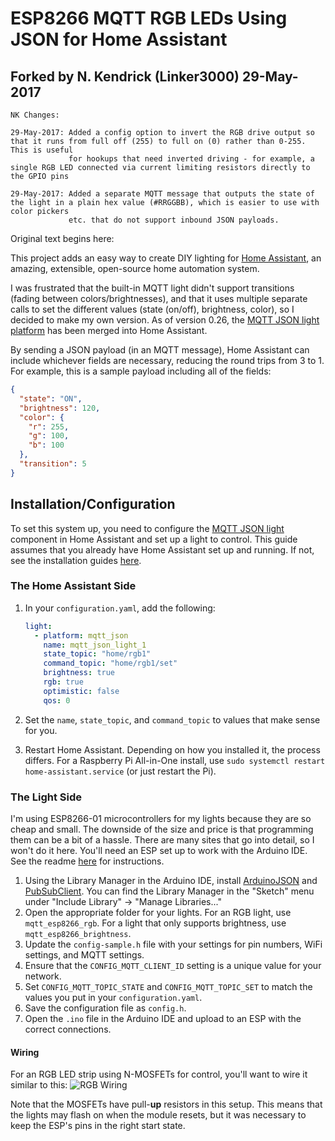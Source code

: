 # ESP8266 MQTT RGB LEDs Using JSON for Home Assistant

## Forked by N. Kendrick (Linker3000) 29-May-2017

```
NK Changes:

29-May-2017: Added a config option to invert the RGB drive output so that it runs from full off (255) to full on (0) rather than 0-255. This is useful
             for hookups that need inverted driving - for example, a single RGB LED connected via current limiting resistors directly to the GPIO pins

29-May-2017: Added a separate MQTT message that outputs the state of the light in a plain hex value (#RRGGBB), which is easier to use with color pickers
             etc. that do not support inbound JSON payloads.
```

Original text begins here:			 
			 
This project adds an easy way to create DIY lighting for [Home Assistant](https://home-assistant.io/), an amazing, extensible, open-source home automation system.

I was frustrated that the built-in MQTT light didn't support transitions (fading between colors/brightnesses), and that it uses multiple separate calls to set the different values (state (on/off), brightness, color), so I decided to make my own version. As of version 0.26, the [MQTT JSON light platform](https://home-assistant.io/components/light.mqtt_json/) has been merged into Home Assistant.

By sending a JSON payload (in an MQTT message), Home Assistant can include whichever fields are necessary, reducing the round trips from 3 to 1. For example, this is a sample payload including all of the fields:
```json
{
  "state": "ON",
  "brightness": 120,
  "color": {
    "r": 255,
    "g": 100,
    "b": 100
  },
  "transition": 5
}
```

## Installation/Configuration

To set this system up, you need to configure the [MQTT JSON light](https://home-assistant.io/components/light.mqtt_json/) component in Home Assistant and set up a light to control. This guide assumes that you already have Home Assistant set up and running. If not, see the installation guides [here](https://home-assistant.io/getting-started/).

### The Home Assistant Side
1. In your `configuration.yaml`, add the following:

    ```yaml
    light:
      - platform: mqtt_json
        name: mqtt_json_light_1
        state_topic: "home/rgb1"
        command_topic: "home/rgb1/set"
        brightness: true
        rgb: true
        optimistic: false
        qos: 0
    ```
2. Set the `name`, `state_topic`, and `command_topic` to values that make sense for you.
3. Restart Home Assistant. Depending on how you installed it, the process differs. For a Raspberry Pi All-in-One install, use `sudo systemctl restart home-assistant.service` (or just restart the Pi).

### The Light Side
I'm using ESP8266-01 microcontrollers for my lights because they are so cheap and small. The downside of the size and price is that programming them can be a bit of a hassle. There are many sites that go into detail, so I won't do it here. You'll need an ESP set up to work with the Arduino IDE. See the readme [here](https://github.com/esp8266/Arduino) for instructions.

1. Using the Library Manager in the Arduino IDE, install [ArduinoJSON](https://github.com/bblanchon/ArduinoJson/) and [PubSubClient](http://pubsubclient.knolleary.net/). You can find the Library Manager in the "Sketch" menu under "Include Library" -> "Manage Libraries..."
2. Open the appropriate folder for your lights. For an RGB light, use `mqtt_esp8266_rgb`. For a light that only supports brightness, use `mqtt_esp8266_brightness`.
3. Update the `config-sample.h` file with your settings for pin numbers, WiFi settings, and MQTT settings.
4. Ensure that the `CONFIG_MQTT_CLIENT_ID` setting is a unique value for your network.
5. Set `CONFIG_MQTT_TOPIC_STATE` and `CONFIG_MQTT_TOPIC_SET` to match the values you put in your `configuration.yaml`.
6. Save the configuration file as `config.h`.
7. Open the `.ino` file in the Arduino IDE and upload to an ESP with the correct connections.


#### Wiring
For an RGB LED strip using N-MOSFETs for control, you'll want to wire it similar to this:
![RGB Wiring](https://raw.githubusercontent.com/corbanmailloux/esp-mqtt-rgb-led/master/ESP%20RGB%20LED_bb.png)

Note that the MOSFETs have pull-**up** resistors in this setup. This means that the lights may flash on when the module resets, but it was necessary to keep the ESP's pins in the right start state.
